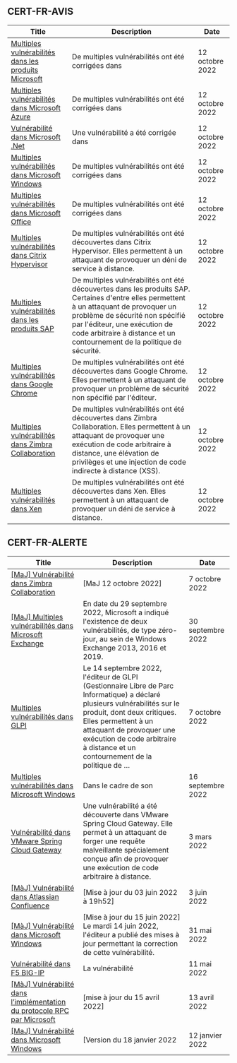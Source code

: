 
## CERT-FR-AVIS
|Title|Description|Date|
|---|---|---|
| [Multiples vulnérabilités dans les produits Microsoft](https://www.cert.ssi.gouv.fr/avis/CERTFR-2022-AVI-910/) | De multiples vulnérabilités ont été corrigées dans  | 12 octobre 2022 |
| [Multiples vulnérabilités dans Microsoft Azure](https://www.cert.ssi.gouv.fr/avis/CERTFR-2022-AVI-909/) | De multiples vulnérabilités ont été corrigées dans  | 12 octobre 2022 |
| [Vulnérabilité dans Microsoft .Net](https://www.cert.ssi.gouv.fr/avis/CERTFR-2022-AVI-908/) | Une vulnérabilité a été corrigée dans  | 12 octobre 2022 |
| [Multiples vulnérabilités dans Microsoft Windows](https://www.cert.ssi.gouv.fr/avis/CERTFR-2022-AVI-907/) | De multiples vulnérabilités ont été corrigées dans  | 12 octobre 2022 |
| [Multiples vulnérabilités dans Microsoft Office](https://www.cert.ssi.gouv.fr/avis/CERTFR-2022-AVI-906/) | De multiples vulnérabilités ont été corrigées dans  | 12 octobre 2022 |
| [Multiples vulnérabilités dans Citrix Hypervisor](https://www.cert.ssi.gouv.fr/avis/CERTFR-2022-AVI-905/) | De multiples vulnérabilités ont été découvertes dans Citrix Hypervisor. Elles permettent à un attaquant de provoquer un déni de service à distance. | 12 octobre 2022 |
| [Multiples vulnérabilités dans les produits SAP](https://www.cert.ssi.gouv.fr/avis/CERTFR-2022-AVI-904/) | De multiples vulnérabilités ont été découvertes dans les produits SAP. Certaines d'entre elles permettent à un attaquant de provoquer un problème de sécurité non spécifié par l'éditeur, une exécution de code arbitraire à distance et un contournement de la politique de sécurité. | 12 octobre 2022 |
| [Multiples vulnérabilités dans Google Chrome](https://www.cert.ssi.gouv.fr/avis/CERTFR-2022-AVI-903/) | De multiples vulnérabilités ont été découvertes dans Google Chrome. Elles permettent à un attaquant de provoquer un problème de sécurité non spécifié par l'éditeur. | 12 octobre 2022 |
| [Multiples vulnérabilités dans Zimbra Collaboration](https://www.cert.ssi.gouv.fr/avis/CERTFR-2022-AVI-902/) | De multiples vulnérabilités ont été découvertes dans Zimbra Collaboration. Elles permettent à un attaquant de provoquer une exécution de code arbitraire à distance, une élévation de privilèges et une injection de code indirecte à distance (XSS). | 12 octobre 2022 |
| [Multiples vulnérabilités dans Xen](https://www.cert.ssi.gouv.fr/avis/CERTFR-2022-AVI-901/) | De multiples vulnérabilités ont été découvertes dans Xen. Elles permettent à un attaquant de provoquer un déni de service à distance. | 12 octobre 2022 |
## CERT-FR-ALERTE
|Title|Description|Date|
|---|---|---|
| [[MaJ] Vulnérabilité dans Zimbra Collaboration](https://www.cert.ssi.gouv.fr/alerte/CERTFR-2022-ALE-009/) | [MaJ 12 octobre 2022]  | 7 octobre 2022 |
| [[MaJ] Multiples vulnérabilités dans Microsoft Exchange](https://www.cert.ssi.gouv.fr/alerte/CERTFR-2022-ALE-008/) | En date du 29 septembre 2022, Microsoft a indiqué l'existence de deux vulnérabilités, de type zéro-jour, au sein de Windows Exchange 2013, 2016 et 2019. | 30 septembre 2022 |
| [Multiples vulnérabilités dans GLPI](https://www.cert.ssi.gouv.fr/alerte/CERTFR-2022-ALE-010/) | Le 14 septembre 2022, l'éditeur de GLPI (Gestionnaire Libre de Parc Informatique) a déclaré plusieurs vulnérabilités sur le produit, dont deux critiques. Elles permettent à un attaquant de provoquer une exécution de code arbitraire à distance et un contournement de la politique de … | 7 octobre 2022 |
| [Multiples vulnérabilités dans Microsoft Windows](https://www.cert.ssi.gouv.fr/alerte/CERTFR-2022-ALE-007/) | Dans le cadre de son  | 16 septembre 2022 |
| [Vulnérabilité dans VMware Spring Cloud Gateway](https://www.cert.ssi.gouv.fr/alerte/CERTFR-2022-ALE-002/) | Une vulnérabilité a été découverte dans VMware Spring Cloud Gateway. Elle permet à un attaquant de forger une requête malveillante spécialement conçue afin de provoquer une exécution de code arbitraire à distance. | 3 mars 2022 |
| [[MàJ] Vulnérabilité dans Atlassian Confluence](https://www.cert.ssi.gouv.fr/alerte/CERTFR-2022-ALE-006/) | [Mise à jour du 03 juin 2022 à 19h52] | 3 juin 2022 |
| [[MàJ] Vulnérabilité dans Microsoft Windows](https://www.cert.ssi.gouv.fr/alerte/CERTFR-2022-ALE-005/) | [Mise à jour du 15 juin 2022] Le mardi 14 juin 2022, l'éditeur a publié des mises à jour permettant la correction de cette vulnérabilité.  | 31 mai 2022 |
| [Vulnérabilité dans F5 BIG-IP](https://www.cert.ssi.gouv.fr/alerte/CERTFR-2022-ALE-004/) | La vulnérabilité  | 11 mai 2022 |
| [[MàJ] Vulnérabilité dans l’implémentation du protocole RPC par Microsoft](https://www.cert.ssi.gouv.fr/alerte/CERTFR-2022-ALE-003/) | [mise à jour du 15 avril 2022] | 13 avril 2022 |
| [[MaJ] Vulnérabilité dans Microsoft Windows](https://www.cert.ssi.gouv.fr/alerte/CERTFR-2022-ALE-001/) | [Version du 18 janvier 2022 | 12 janvier 2022 |
